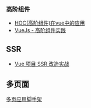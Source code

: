 ### 高阶组件
* [HOC(高阶组件)在vue中的应用](https://juejin.im/entry/59fc2dd75188254d2b6d7d20)
* [VueJs - 高阶组件实践](http://amu.fun/2017/07/06/javascript/vue/vuejs%E9%AB%98%E9%98%B6%E7%BB%84%E4%BB%B6%E5%AE%9E%E8%B7%B5/)

## SSR
* [Vue 项目 SSR 改造实战](https://segmentfault.com/a/1190000012440041)

## 多页面
[多页应用脚手架](https://github.com/Plortinus/vue-multiple-pages)
